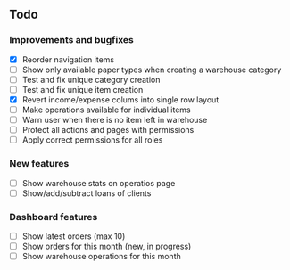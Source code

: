 ## Todo
### Improvements and bugfixes
- [x] Reorder navigation items
- [ ] Show only available paper types when creating a warehouse category
- [ ] Test and fix unique category creation
- [ ] Test and fix unique item creation
- [x] Revert income/expense colums into single row layout
- [ ] Make operations available for individual items
- [ ] Warn user when there is no item left in warehouse
- [ ] Protect all actions and pages with permissions
- [ ] Apply correct permissions for all roles
### New features
- [ ] Show warehouse stats on operatios page
- [ ] Show/add/subtract loans of clients
### Dashboard features
- [ ] Show latest orders (max 10)
- [ ] Show orders for this month (new, in progress)
- [ ] Show warehouse operations for this month